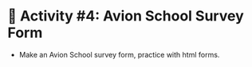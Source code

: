 # 📔 Activity #4: Avion School Survey Form

* Make an Avion School survey form, practice with html forms.